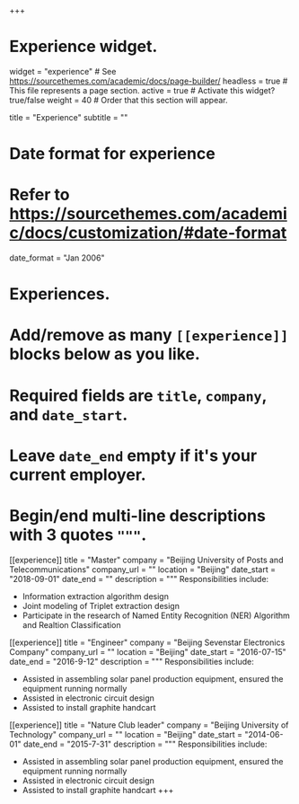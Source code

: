 +++
# Experience widget.
widget = "experience"  # See https://sourcethemes.com/academic/docs/page-builder/
headless = true  # This file represents a page section.
active = true  # Activate this widget? true/false
weight = 40  # Order that this section will appear.

title = "Experience"
subtitle = ""

# Date format for experience
#   Refer to https://sourcethemes.com/academic/docs/customization/#date-format
date_format = "Jan 2006"

# Experiences.
#   Add/remove as many `[[experience]]` blocks below as you like.
#   Required fields are `title`, `company`, and `date_start`.
#   Leave `date_end` empty if it's your current employer.
#   Begin/end multi-line descriptions with 3 quotes `"""`.
[[experience]]
  title = "Master"
  company = "Beijing University of Posts and Telecommunications"
  company_url = ""
  location = "Beijing"
  date_start = "2018-09-01"
  date_end = ""
  description = """
  Responsibilities include:
  
  * Information extraction algorithm design
  * Joint modeling of Triplet extraction design
  * Participate in the research of Named Entity Recognition (NER) Algorithm and Realtion Classification
  
[[experience]]
  title = "Engineer"
  company = "Beijing Sevenstar Electronics Company"
  company_url = ""
  location = "Beijing"
  date_start = "2016-07-15"
  date_end = "2016-9-12"
  description = """
  Responsibilities include:
  
  * Assisted in assembling solar panel production equipment, ensured the equipment running normally
  * Assisted in electronic circuit design
  * Assisted to install graphite handcart
  
[[experience]]
  title = "Nature Club leader"
  company = "Beijing University of Technology"
  company_url = ""
  location = "Beijing"
  date_start = "2014-06-01"
  date_end = "2015-7-31"
  description = """
  Responsibilities include:
  
  * Assisted in assembling solar panel production equipment, ensured the equipment running normally
  * Assisted in electronic circuit design
  * Assisted to install graphite handcart
+++
